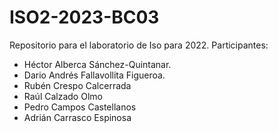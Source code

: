 # ISO2-2023-BC03

Repositorio para el laboratorio de Iso para 2022.
Participantes: 
* Héctor Alberca Sánchez-Quintanar.
* Dario Andrés Fallavollita Figueroa.
* Rubén Crespo Calcerrada
* Raúl Calzado Olmo
* Pedro Campos Castellanos
* Adrián Carrasco Espinosa
